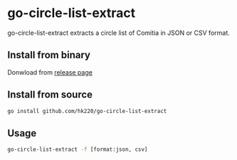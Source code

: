 # go-circle-list-extract

go-circle-list-extract extracts a circle list of Comitia in JSON or CSV format.

## Install from binary

Donwload from [release page](https://github.com/hk220/go-circle-list-extract/releases.)

## Install from source

```bash
go install github.com/hk220/go-circle-list-extract
```

## Usage

```bash
go-circle-list-extract -f [format:json, csv]
```
